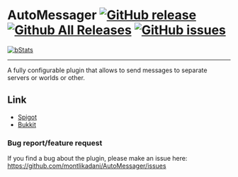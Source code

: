 # AutoMessager [![GitHub release](https://img.shields.io/github/release/montlikadani/AutoMessager.svg)](https://github.com/montlikadani/AutoMessager/releases) [![Github All Releases](https://img.shields.io/github/downloads/montlikadani/AutoMessager/total.svg)](https://github.com/montlikadani/AutoMessager/releases) [![GitHub issues](https://img.shields.io/github/issues/montlikadani/AutoMessager.svg)](https://github.com/montlikadani/AutoMessager/issues)

[![bStats](https://img.shields.io/badge/bStats-1.8-brightgreen)](https://bstats.org/plugin/bukkit/AutoMessager)

***

A fully configurable plugin that allows to send messages to separate servers or worlds or other.

## Link
* [Spigot](https://www.spigotmc.org/resources/43875/)
* [Bukkit](https://dev.bukkit.org/projects/auto-messager-plugin)

### Bug report/feature request
If you find a bug about the plugin, please make an issue here: https://github.com/montlikadani/AutoMessager/issues

